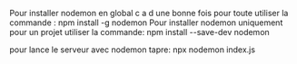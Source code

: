 Pour installer nodemon en global c a d une bonne fois pour toute utiliser la commande :
npm install -g nodemon
Pour installer nodemon uniquement pour un projet utiliser la commande:
npm install --save-dev nodemon

pour lance le serveur avec nodemon tapre: npx nodemon index.js